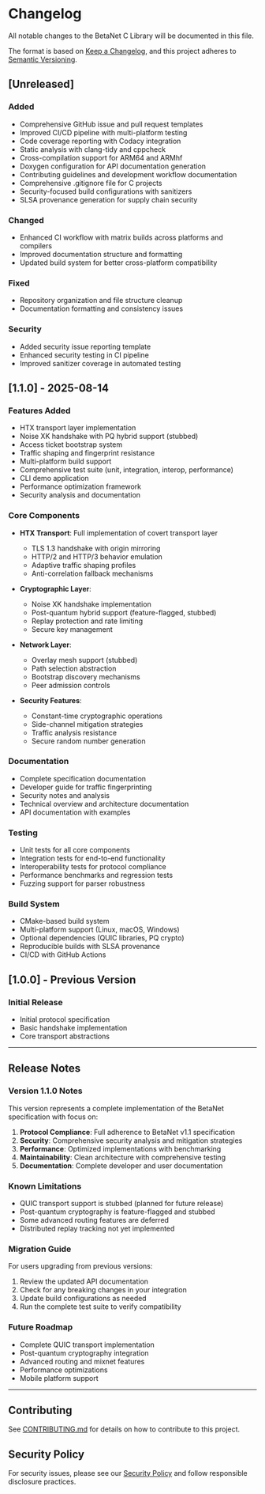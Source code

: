 # Changelog

All notable changes to the BetaNet C Library will be documented in this file.

The format is based on [Keep a Changelog](https://keepachangelog.com/en/1.0.0/),
and this project adheres to [Semantic Versioning](https://semver.org/spec/v2.0.0.html).

## [Unreleased]

### Added

- Comprehensive GitHub issue and pull request templates
- Improved CI/CD pipeline with multi-platform testing
- Code coverage reporting with Codacy integration
- Static analysis with clang-tidy and cppcheck
- Cross-compilation support for ARM64 and ARMhf
- Doxygen configuration for API documentation generation
- Contributing guidelines and development workflow documentation
- Comprehensive .gitignore file for C projects
- Security-focused build configurations with sanitizers
- SLSA provenance generation for supply chain security

### Changed

- Enhanced CI workflow with matrix builds across platforms and compilers
- Improved documentation structure and formatting
- Updated build system for better cross-platform compatibility

### Fixed

- Repository organization and file structure cleanup
- Documentation formatting and consistency issues

### Security

- Added security issue reporting template
- Enhanced security testing in CI pipeline
- Improved sanitizer coverage in automated testing

## [1.1.0] - 2025-08-14

### Features Added

- HTX transport layer implementation
- Noise XK handshake with PQ hybrid support (stubbed)
- Access ticket bootstrap system
- Traffic shaping and fingerprint resistance
- Multi-platform build support
- Comprehensive test suite (unit, integration, interop, performance)
- CLI demo application
- Performance optimization framework
- Security analysis and documentation

### Core Components

- **HTX Transport**: Full implementation of covert transport layer
  - TLS 1.3 handshake with origin mirroring
  - HTTP/2 and HTTP/3 behavior emulation
  - Adaptive traffic shaping profiles
  - Anti-correlation fallback mechanisms

- **Cryptographic Layer**:
  - Noise XK handshake implementation
  - Post-quantum hybrid support (feature-flagged, stubbed)
  - Replay protection and rate limiting
  - Secure key management

- **Network Layer**:
  - Overlay mesh support (stubbed)
  - Path selection abstraction
  - Bootstrap discovery mechanisms
  - Peer admission controls

- **Security Features**:
  - Constant-time cryptographic operations
  - Side-channel mitigation strategies
  - Traffic analysis resistance
  - Secure random number generation

### Documentation

- Complete specification documentation
- Developer guide for traffic fingerprinting
- Security notes and analysis
- Technical overview and architecture documentation
- API documentation with examples

### Testing

- Unit tests for all core components
- Integration tests for end-to-end functionality
- Interoperability tests for protocol compliance
- Performance benchmarks and regression tests
- Fuzzing support for parser robustness

### Build System

- CMake-based build system
- Multi-platform support (Linux, macOS, Windows)
- Optional dependencies (QUIC libraries, PQ crypto)
- Reproducible builds with SLSA provenance
- CI/CD with GitHub Actions

## [1.0.0] - Previous Version

### Initial Release

- Initial protocol specification
- Basic handshake implementation
- Core transport abstractions

---

## Release Notes

### Version 1.1.0 Notes

This version represents a complete implementation of the BetaNet specification
with focus on:

1. **Protocol Compliance**: Full adherence to BetaNet v1.1 specification
2. **Security**: Comprehensive security analysis and mitigation strategies
3. **Performance**: Optimized implementations with benchmarking
4. **Maintainability**: Clean architecture with comprehensive testing
5. **Documentation**: Complete developer and user documentation

### Known Limitations

- QUIC transport support is stubbed (planned for future release)
- Post-quantum cryptography is feature-flagged and stubbed
- Some advanced routing features are deferred
- Distributed replay tracking not yet implemented

### Migration Guide

For users upgrading from previous versions:

1. Review the updated API documentation
2. Check for any breaking changes in your integration
3. Update build configurations as needed
4. Run the complete test suite to verify compatibility

### Future Roadmap

- Complete QUIC transport implementation
- Post-quantum cryptography integration
- Advanced routing and mixnet features
- Performance optimizations
- Mobile platform support

---

## Contributing

See [CONTRIBUTING.md](CONTRIBUTING.md) for details on how to contribute to this project.

## Security Policy

For security issues, please see our [Security Policy](SECURITY_NOTES.md) and
follow responsible disclosure practices.

